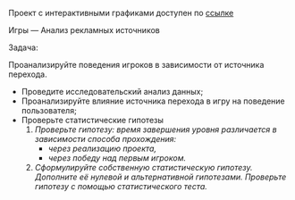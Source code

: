 Проект с интерактивными графиками доступен по [ссылке](https://nbviewer.org/github/UrbanGron/projects/blob/main/yd_final/space_bro/final_project.ipynb)

Игры — Анализ рекламных источников

Задача:

Проанализируйте поведения игроков в зависимости от источника перехода.

- Проведите исследовательский анализ данных;
- Проанализируйте влияние источника перехода в игру на поведение пользователя;
- Проверьте статистические гипотезы
    1. *Проверьте гипотезу: время завершения уровня различается в зависимости способа прохождения:*
        - *через реализацию проекта,*
        - *через победу над первым игроком.*
    2. *Сформулируйте собственную статистическую гипотезу. Дополните её нулевой и альтернативной гипотезами. Проверьте гипотезу с помощью статистического теста.*
